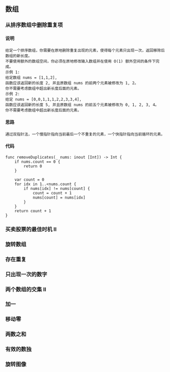 ## 数组

### 从排序数组中删除重复项

#### 说明
```
给定一个排序数组，你需要在原地删除重复出现的元素，使得每个元素只出现一次，返回移除后数组的新长度。
不要使用额外的数组空间，你必须在原地修改输入数组并在使用 O(1) 额外空间的条件下完成。
示例 1:
给定数组 nums = [1,1,2], 
函数应该返回新的长度 2, 并且原数组 nums 的前两个元素被修改为 1, 2。 
你不需要考虑数组中超出新长度后面的元素。
示例 2:
给定 nums = [0,0,1,1,1,2,2,3,3,4],
函数应该返回新的长度 5, 并且原数组 nums 的前五个元素被修改为 0, 1, 2, 3, 4。
你不需要考虑数组中超出新长度后面的元素。
```

#### 思路
```
通过双指针法，一个慢指针指向当前最后一个不重复的元素，一个快指针指向当前循环的元素。
```

#### 代码
```
func removeDuplicates(_ nums: inout [Int]) -> Int {
    if nums.count == 0 {
        return 0
    }
    
    var count = 0
    for idx in 1..<nums.count {
        if nums[idx] != nums[count] {
            count = count + 1
            nums[count] = nums[idx]
        }
    }
    return count + 1
}
```

### 买卖股票的最佳时机 II

### 旋转数组

### 存在重复

### 只出现一次的数字

### 两个数组的交集 II

### 加一

### 移动零

### 两数之和

### 有效的数独

### 旋转图像
